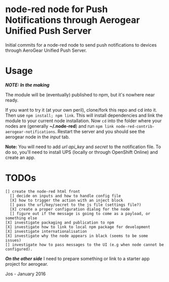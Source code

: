 # node-red node for Push Notifications through Aerogear Unified Push Server
Initial commits for a node-red node to send push notifications to devices through AeroGear Unified Push Server.

# Usage
***NOTE: In the making***

The module will be (eventually) published to npm, but it's nowhere near ready.

If you want to try it (at your own peril), clone/fork this repo and cd into it.  Then use `npm install; npm link`. This will install dependencies and link the module to your current node installation. Now `cd` into the folder where your nodes are (generally **~/.node-red**) and run `npm link node-red-contrib-aerogear-notifications`. Restart the server and you should see the aerogear node in the *input* tab.


**Note:** You will need to add *url* *api_key* and *secret* to the notification file. To do so, you'll need to install UPS (locally or through OpenShift Online) and create an app.


# TODOs

    [] create the node-red html front
      [] decide on inputs and how to handle config file
      [X] how to trigger the action with an inject block
      [] pass the url/key/secret to the js file (settings file?)
      [X] create a proper configuration dialog for the node
      [] figure out if the message is going to come as a payload, or something else
    [X] investigate packaging and publication to npm
    [X] investigate how to link to local npm package for development
    [X] investigate internationalisation
    [X] investigate why the node appears in black (seems to be some issues)
    [] investigate how to pass messages to the UI (e.g when node cannot be configured).

***On the other side*** I need to prepare something or link to a starter app project for aerogear.

Jos - January 2016
